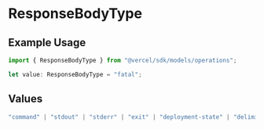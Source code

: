# ResponseBodyType

## Example Usage

```typescript
import { ResponseBodyType } from "@vercel/sdk/models/operations";

let value: ResponseBodyType = "fatal";
```

## Values

```typescript
"command" | "stdout" | "stderr" | "exit" | "deployment-state" | "delimiter" | "middleware" | "middleware-invocation" | "edge-function-invocation" | "fatal"
```